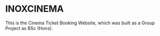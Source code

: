 # INOXCINEMA

This is the Cinema Ticket Booking Website, which was built as a Group Project as BSc (Hons). 
